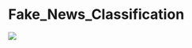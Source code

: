 # Fake_News_Classification

![](https://github.com/ali26m/Fake_News_Classification/blob/main/TOP-pipeline.gif)

